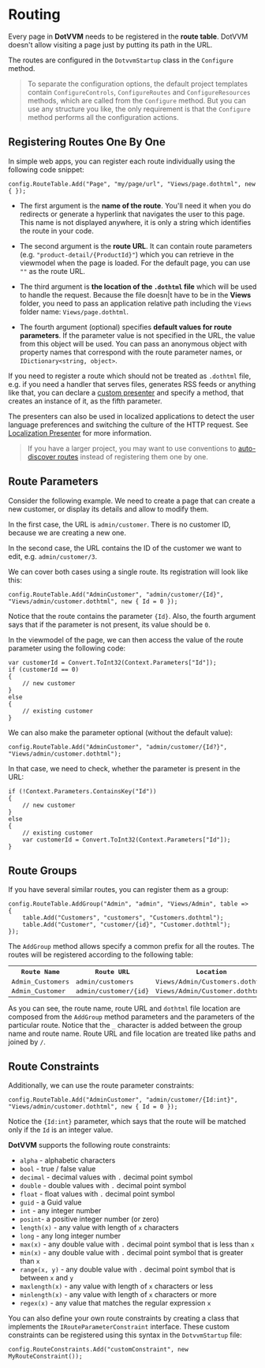 # Routing

Every page in **DotVVM** needs to be registered in the **route table**. DotVVM doesn't allow visiting a page just by putting its path in the URL. 

The routes are configured in the `DotvvmStartup` class in the `Configure` method.

> To separate the configuration options, the default project templates contain  `ConfigureControls`, `ConfigureRoutes` and `ConfigureResources` methods, which are called from the `Configure` method. But you can use any structure you like, the only requirement is that the `Configure` method performs all the configuration actions.


## Registering Routes One By One

In simple web apps, you can register each route individually using the following code snippet:

```CSHARP
config.RouteTable.Add("Page", "my/page/url", "Views/page.dothtml", new { });
```

+ The first argument is the **name of the route**. You'll need it when you do redirects or generate a hyperlink that navigates the user to this page. This name is not displayed anywhere, it is only a string which identifies the route in your code.

+ The second argument is the **route URL**. It can contain route parameters (e.g. `"product-detail/{ProductId}"`) which you can retrieve in the viewmodel when the page is loaded. For the default page, you can use `""` as the route URL. 

+ The third argument is **the location of the `.dothtml` file** which will be used to handle the request.
Because the file doesn|t have to be in the **Views** folder, you need to pass an application relative path including the `Views` folder name: `Views/page.dothtml`.

+ The fourth argument (optional) specifies **default values for route parameters**. If the parameter value is not specified in the URL, the value from this object will be used.
You can pass an anonymous object with property names that correspond with the route parameter names, or `IDictionary<string, object>`. 

If you need to register a route which should not be treated as `.dothtml` file, e.g. if you need a handler that serves files, generates RSS feeds or anything like that, you can
declare a [custom presenter](/docs/tutorials/advanced-custom-presenters/{branch}) and specify a method, that creates an instance of it, as the fifth parameter.

The presenters can also be used in localized applications to detect the user language preferences and switching the culture of the HTTP request. See [Localization Presenter](/docs/tutorials/advanced-localization-presenter/{branch}) for more information.

> If you have a larger project, you may want to use conventions to [auto-discover routes](/docs/tutorials/advanced-route-autodiscovery/{branch}) instead of registering them one by one.  

## Route Parameters

Consider the following example. We need to create a page that can create a new customer, or display its details and allow to modify them.

In the first case, the URL is `admin/customer`. There is no customer ID, because we are creating a new one. 

In the second case, the URL contains the ID of the customer we want to edit, e.g. `admin/customer/3`. 

We can cover both cases using a single route. Its registration will look like this:

```CSHARP
config.RouteTable.Add("AdminCustomer", "admin/customer/{Id}", "Views/admin/customer.dothtml", new { Id = 0 });
```

Notice that the route contains the parameter `{Id}`. Also, the fourth argument says that if the parameter is not present, its value should be `0`. 

In the viewmodel of the page, we can then access the value of the route parameter using the following code:

```CSHARP
var customerId = Convert.ToInt32(Context.Parameters["Id"]);
if (customerId == 0) 
{
    // new customer
} 
else 
{
    // existing customer
}
```

We can also make the parameter optional (without the default value):

```CSHARP
config.RouteTable.Add("AdminCustomer", "admin/customer/{Id?}", "Views/admin/customer.dothtml");
```

In that case, we need to check, whether the parameter is present in the URL:

```CSHARP
if (!Context.Parameters.ContainsKey("Id")) 
{
    // new customer
}
else 
{
    // existing customer
    var customerId = Convert.ToInt32(Context.Parameters["Id"]);
}
```

## Route Groups

If you have several similar routes, you can register them as a group:

```CSHARP
config.RouteTable.AddGroup("Admin", "admin", "Views/Admin", table =>
{
    table.Add("Customers", "customers", "Customers.dothtml");
    table.Add("Customer", "customer/{id}", "Customer.dothtml");
});
```

The `AddGroup` method allows specify a common prefix for all the routes. The routes will be registered according to the following table:

<table class="table table-condensed" style="font-family: monospace">
    <tr>
        <th>Route Name</th>
        <th>Route URL</th>
        <th>Location</th>
    </tr>
    <tr>
        <td>Admin_Customers</td>
        <td>admin/customers</td>
        <td>Views/Admin/Customers.dothtml</td>
    </tr>
    <tr>
        <td>Admin_Customer</td>
        <td>admin/customer/{id}</td>
        <td>Views/Admin/Customer.dothtml</td>
    </tr>
</table>

As you can see, the route name, route URL and `dothtml` file location are composed from the `AddGroup` method parameters and the parameters of the particular route. Notice that the `_` character is added between the group name and route name. Route URL and file location are treated like paths and joined by `/`.


<a id="ref-constraints"></a>

## Route Constraints

Additionally, we can use the route parameter constraints:

```CSHARP
config.RouteTable.Add("AdminCustomer", "admin/customer/{Id:int}", "Views/admin/customer.dothtml", new { Id = 0 });
```

Notice the `{Id:int}` parameter, which says that the route will be matched only if the `Id` is an integer value.

**DotVVM** supports the following route constraints:

* `alpha` - alphabetic characters
* `bool` - true / false value
* `decimal` - decimal values with `.` decimal point symbol
* `double` - double values with `.` decimal point symbol
* `float` - float values with `.` decimal point symbol
* `guid` - a Guid value
* `int` - any integer number
* `posint`- a positive integer number (or zero)
* `length(x)` - any value with length of `x` characters
* `long` - any long integer number
* `max(x)` - any double value with `.` decimal point symbol that is less than `x`
* `min(x)` - any double value with `.` decimal point symbol that is greater than `x`
* `range(x, y)` - any double value with `.` decimal point symbol that is between `x` and `y`
* `maxlength(x)` - any value with length of `x` characters or less
* `minlength(x)` - any value with length of `x` characters or more
* `regex(x)` - any value that matches the regular expression `x`

You can also define your own route constraints by creating a class that implements the `IRouteParameterConstraint` interface. 
These custom constraints can be registered using this syntax in the `DotvvmStartup` file:

```CSHARP
config.RouteConstraints.Add("customConstraint", new MyRouteConstraint());
```
 
